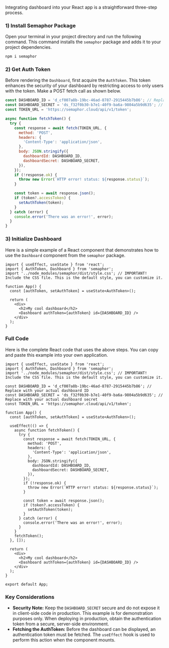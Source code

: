 Integrating dashboard into your React app is a straightforward three-step process.

### **1) Install Semaphor Package**

Open your terminal in your project directory and run the following command. This command installs the `semaphor` package and adds it to your project dependencies.

```markdown copy
npm i semaphor
```

### **2) Get Auth Token**

Before rendering the `Dashboard`, first acquire the `AuthToken`. This token enhances the security of your dashboard by restricting access to only users with the token. Make a POST fetch call as shown below.

```jsx copy {1-3}
const DASHBOARD_ID = 'd_cf007a8b-19bc-46ad-8787-2915445b7b86'; // Replace with your actual dashboard ID
const DASHBOARD_SECRET = 'ds_f32f0b30-b7e1-40f9-ba6a-9804a5b9d635'; // Replace with your actual dashboard secret
const TOKEN_URL = 'https://semaphor.cloud/api/v1/token';

async function fetchToken() {
  try {
    const response = await fetch(TOKEN_URL, {
      method: 'POST',
      headers: {
        'Content-Type': 'application/json',
      },
      body: JSON.stringify({
        dashboardId: DASHBOARD_ID,
        dashboardSecret: DASHBOARD_SECRET,
      }),
    });
    if (!response.ok) {
      throw new Error(`HTTP error! status: ${response.status}`);
    }

    const token = await response.json();
    if (token?.accessToken) {
      setAuthToken(token);
    }
  } catch (error) {
    console.error('There was an error!', error);
  }
}
```

### **3) Initialize Dashboard**

Here is a simple example of a React component that demonstrates how to use the `Dashboard` component from the `semaphor` package.

```tsx copy {3, 11}
import { useEffect, useState } from 'react';
import { AuthToken, Dashboard } from 'semaphor';
import '../node_modules/semaphor/dist/style.css'; // IMPORTANT! Include the CSS file. This is the default style, you can customize it.

function App() {
  const [authToken, setAuthToken] = useState<AuthToken>();

  return (
    <div>
      <h2>My cool dashboard</h2>
      <Dashboard authToken={authToken} id={DASHBOARD_ID} />
    </div>
  );
}
```

### **Full Code**

Here is the complete React code that uses the above steps. You can copy and paste this example into your own application.

```tsx {3-7, 31, 43} copy filename="App.tsx"
import { useEffect, useState } from 'react';
import { AuthToken, Dashboard } from 'semaphor';
import '../node_modules/semaphor/dist/style.css'; // IMPORTANT! Include the CSS file. This is the default style, you can customize it.

const DASHBOARD_ID = 'd_cf007a8b-19bc-46ad-8787-2915445b7b86'; // Replace with your actual dashboard ID
const DASHBOARD_SECRET = 'ds_f32f0b30-b7e1-40f9-ba6a-9804a5b9d635'; // Replace with your actual dashboard secret
const TOKEN_URL = 'https://semaphor.cloud/api/v1/token';

function App() {
  const [authToken, setAuthToken] = useState<AuthToken>();

  useEffect(() => {
    async function fetchToken() {
      try {
        const response = await fetch(TOKEN_URL, {
          method: 'POST',
          headers: {
            'Content-Type': 'application/json',
          },
          body: JSON.stringify({
            dashboardId: DASHBOARD_ID,
            dashboardSecret: DASHBOARD_SECRET,
          }),
        });
        if (!response.ok) {
          throw new Error(`HTTP error! status: ${response.status}`);
        }

        const token = await response.json();
        if (token?.accessToken) {
          setAuthToken(token);
        }
      } catch (error) {
        console.error('There was an error!', error);
      }
    }
    fetchToken();
  }, []);

  return (
    <div>
      <h2>My cool dashboard</h2>
      <Dashboard authToken={authToken} id={DASHBOARD_ID} />
    </div>
  );
}

export default App;
```

### **Key Considerations**

- **Security Note:** Keep the `DASHBOARD_SECRET` secure and do not expose it in client-side code in production. This example is for demonstration purposes only. When deploying in production, obtain the authentication token from a secure, server-side environment.
- **Fetching the AuthToken:** Before the dashboard can be displayed, an authentication token must be fetched. The `useEffect` hook is used to perform this action when the component mounts.
